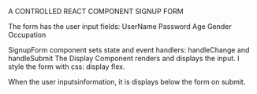 A CONTROLLED REACT COMPONENT SIGNUP FORM

The form has the user input fields:
UserName
Password
Age
Gender
Occupation

SignupForm component sets state and event handlers: handleChange and handleSubmit
The Display Component renders and displays the input.
I style the form with css: display flex.

When the user inputsinformation, it is displays below the form on submit.



